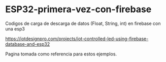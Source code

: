 # ESP32-primera-vez-con-firebase
Codigos de carga de descarga de datos (Float, String, int) en firebase con una esp3

 https://iotdesignpro.com/projects/iot-controlled-led-using-firebase-database-and-esp32
 
 Pagina tomada como referencia para estos ejemplos.
